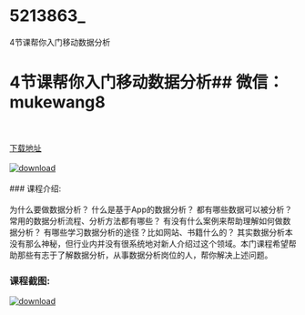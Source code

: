 # 5213863_
4节课帮你入门移动数据分析
# 4节课帮你入门移动数据分析## 微信：mukewang8
<br/></br>[下载地址](http://www.36tz.cn/article/5213863 "下载地址")
<br/></br>[![download](http://36tz.cn/muke_img/2020_06_1-68-300x157.png "下载地址")](http://www.36tz.cn/article/5213863 "下载地址")
<br/></br>### 课程介绍:<br/></br>为什么要做数据分析？
什么是基于App的数据分析？
都有哪些数据可以被分析？
常用的数据分析流程、分析方法都有哪些？
有没有什么案例来帮助理解如何做数据分析？
有哪些学习数据分析的途径？比如网站、书籍什么的？
其实数据分析本没有那么神秘，但行业内并没有很系统地对新人介绍过这个领域。本门课程希望帮助那些有志于了解数据分析，从事数据分析岗位的人，帮你解决上述问题。

### 课程截图:
[![download](http://36tz.cn/muke_img/2020_06_2-75.png "下载地址")](http://www.36tz.cn/article/5213863 "下载地址")
